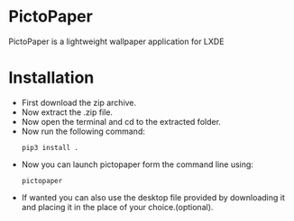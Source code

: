 # PictoPaper
PictoPaper is a lightweight wallpaper application for LXDE 

# Installation
- First download the zip archive.
- Now extract the .zip file.
- Now open the terminal and cd to the extracted folder.
- Now run the following command:
  ```
  pip3 install .
  ```
- Now you can launch pictopaper form the command line using:
  ```
  pictopaper
  ```
- If wanted you can also use the desktop file provided by downloading it and placing it in the place of your choice.(optional).
